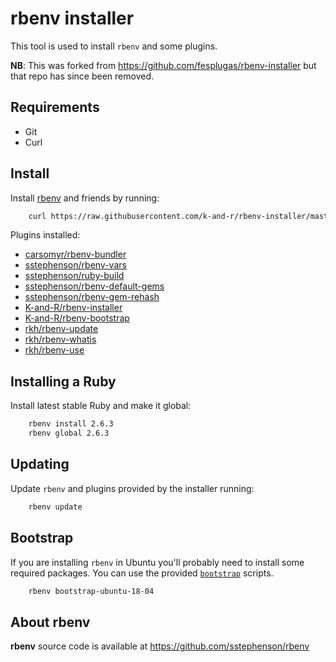 # rbenv installer

This tool is used to install `rbenv` and some plugins.

**NB**: This was forked from https://github.com/fesplugas/rbenv-installer but that repo has since been removed.


## Requirements

- Git
- Curl


## Install

Install [rbenv] and friends by running:

```bash
    curl https://raw.githubusercontent.com/k-and-r/rbenv-installer/master/bin/rbenv-installer | bash
```

Plugins installed:

- [carsomyr/rbenv-bundler](https://github.com/carsomyr/rbenv-bundler)
- [sstephenson/rbenv-vars](https://github.com/sstephenson/rbenv-vars)
- [sstephenson/ruby-build](https://github.com/sstephenson/ruby-build)
- [sstephenson/rbenv-default-gems](https://github.com/sstephenson/rbenv-default-gems)
- [sstephenson/rbenv-gem-rehash](https://github.com/sstephenson/rbenv-gem-rehash)
- [K-and-R/rbenv-installer](https://github.com/K-and-R/rbenv-installer)
- [K-and-R/rbenv-bootstrap](https://github.com/K-and-R/rbenv-bootstrap)
- [rkh/rbenv-update](https://github.com/rkh/rbenv-update)
- [rkh/rbenv-whatis](https://github.com/rkh/rbenv-whatis)
- [rkh/rbenv-use](https://github.com/rkh/rbenv-use)

## Installing a Ruby

Install latest stable Ruby and make it global:

```bash
    rbenv install 2.6.3
    rbenv global 2.6.3
```

## Updating

Update `rbenv` and plugins provided by the installer running:

```bash
    rbenv update
```

## Bootstrap

If you are installing `rbenv` in Ubuntu you'll probably need to install
some required packages. You can use the provided [`bootstrap`](https://github.com/K-and-R/rbenv-bootstrap) scripts.

```bash
    rbenv bootstrap-ubuntu-18-04
```

## About rbenv

**rbenv** source code is available at <https://github.com/sstephenson/rbenv>

[rbenv]: https://github.com/sstephenson/rbenv
